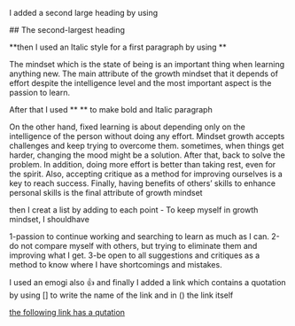 I added a second large heading by using 

## The second-largest heading

**then I used an Italic style for a first paragraph by using **

The mindset which is the state of being is an important thing when learning anything new. The main attribute of the growth mindset that it depends of effort despite the intelligence level and the most important aspect is the passion to learn.

After that I used ** ** to make bold and Italic paragraph

On the other hand, fixed learning is about depending only on the intelligence of the person without doing any effort. Mindset growth accepts challenges and keep trying to overcome them. sometimes, when things get harder, changing the mood might be a solution. After that, back to solve the problem. In addition, doing more effort is better than taking rest, even for the spirit. Also, accepting critique as a method for improving ourselves is a key to reach success. Finally, having benefits of others’ skills to enhance personal skills is the final attribute of growth mindset

then I creat a list by adding to each point -
To keep myself in growth mindset, I shouldhave 

1-passion to continue working and searching to learn as much as I can.
2-do not compare myself with others, but trying to eliminate them and improving what I get.
3-be open to all suggestions and critiques as a method to know where I have shortcomings and mistakes.

I used an emogi also :+1:
and finally I added a link which contains a quotation by using [] to write the name of the link and in () 
the link itself

[the following link has a qutation](https://theartofliving.com/growth-mindset-quotes/)
